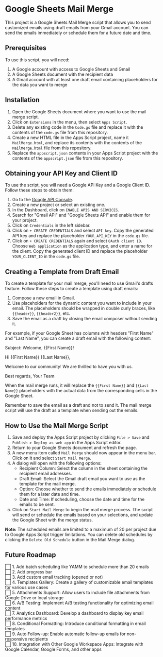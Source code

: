 # Google Sheets Mail Merge

This project is a Google Sheets Mail Merge script that allows you to send customized emails using draft emails from your Gmail account. You can send the emails immediately or schedule them for a future date and time.

## Prerequisites

To use this script, you will need:

1. A Google account with access to Google Sheets and Gmail
2. A Google Sheets document with the recipient data
3. A Gmail account with at least one draft email containing placeholders for the data you want to merge

## Installation

1. Open the Google Sheets document where you want to use the mail merge script.
2. Click on `Extensions` in the menu, then select `Apps Script`.
3. Delete any existing code in the `Code.gs` file and replace it with the contents of the `code.gs` file from this repository.
4. Create a new HTML file in the Apps Script project, name it `MailMerge.html`, and replace its contents with the contents of the `MailMerge.html` file from this repository.
5. Replace the `appscript.json` contents in your Apps Script project with the contents of the `appscript.json` file from this repository.

## Obtaining your API Key and Client ID

To use the script, you will need a Google API Key and a Google Client ID. Follow these steps to obtain them:

1. Go to the [Google API Console](https://console.developers.google.com/).
2. Create a new project or select an existing one.
3. In the Dashboard, click on `ENABLE APIS AND SERVICES`.
4. Search for "Gmail API" and "Google Sheets API" and enable them for your project.
5. Click on `Credentials` in the left sidebar.
6. Click on `+ CREATE CREDENTIALS` and select `API key`. Copy the generated API key and replace the placeholder `YOUR_API_KEY` in the `code.gs` file.
7. Click on `+ CREATE CREDENTIALS` again and select `OAuth client ID`. Choose `Web application` as the application type, and enter a name for the client. Copy the generated client ID and replace the placeholder `YOUR_CLIENT_ID` in the `code.gs` file.

## Creating a Template from Draft Email

To create a template for your mail merge, you'll need to use Gmail's drafts feature. Follow these steps to create a template using draft emails:

1. Compose a new email in Gmail.
2. Use placeholders for the dynamic content you want to include in your email. The placeholders should be wrapped in double curly braces, like `{{header}}`, `{{header2}}`, etc.
3. Save the email as a draft by closing the email composer without sending it.

For example, if your Google Sheet has columns with headers "First Name" and "Last Name", you can create a draft email with the following content:

Subject: Welcome, {{First Name}}!

Hi {{First Name}} {{Last Name}},

Welcome to our community! We are thrilled to have you with us.

Best regards,
Your Team

When the mail merge runs, it will replace the `{{First Name}}` and `{{Last Name}}` placeholders with the actual data from the corresponding cells in the Google Sheet.

Remember to save the email as a draft and not to send it. The mail merge script will use the draft as a template when sending out the emails.

## How to Use the Mail Merge Script

1. Save and deploy the Apps Script project by clicking `File > Save` and `Publish > Deploy as web app` in the Apps Script editor.
2. Return to your Google Sheets document and refresh the page.
3. A new menu item called `Mail Merge` should now appear in the menu bar. Click on it and select `Start Mail Merge`.
4. A dialog will open with the following options:
   - Recipient Column: Select the column in the sheet containing the recipient email addresses.
   - Draft Email: Select the Gmail draft email you want to use as the template for the mail merge.
   - Option: Choose whether to send the emails immediately or schedule them for a later date and time.
   - Date and Time: If scheduling, choose the date and time for the emails to be sent.
5. Click on `Start Mail Merge` to begin the mail merge process. The script will send or schedule the emails based on your selections, and update the Google Sheet with the merge status.

**Note:** The scheduled emails are limited to a maximum of 20 per project due to Google Apps Script trigger limitations. You can delete old schedules by clicking the `Delete Old Schedule` button in the Mail Merge dialog.

## Future Roadmap

:white_large_square: 1. Add batch scheduling like YAMM to schedule more than 20 emails  
:white_large_square: 2. Add progress bar  
:white_large_square: 3. Add custom email tracking (opened or not)  
:white_large_square: 4. Templates Gallery: Create a gallery of customizable email templates for various use cases  
:white_large_square: 5. Attachments Support: Allow users to include file attachments from Google Drive or local storage  
:white_large_square: 6. A/B Testing: Implement A/B testing functionality for optimizing email content  
:white_large_square: 7. Analytics Dashboard: Develop a dashboard to display key email performance metrics  
:white_large_square: 8. Conditional Formatting: Introduce conditional formatting in email templates  
:white_large_square: 9. Auto Follow-up: Enable automatic follow-up emails for non-responsive recipients  
:white_large_square: 10. Integration with Other Google Workspace Apps: Integrate with Google Calendar, Google Forms, and other apps


